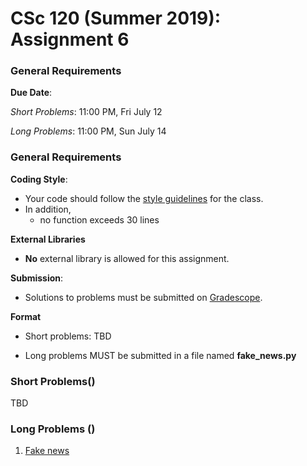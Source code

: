 # CSc 120 (Summer 2019): Assignment 6

### General Requirements

**Due Date**:

*Short Problems*: 11:00 PM, Fri July 12

*Long Problems*: 11:00 PM, Sun July 14

### General Requirements
**Coding Style**:

* Your code should follow the [style guidelines](../coding-style.md) for the class.
* In addition,
	* no function exceeds 30 lines

**External Libraries**

* **No** external library is allowed for this assignment.

**Submission**:

* Solutions to problems must be submitted on [Gradescope](https://www.gradescope.com).

**Format**

* Short problems: TBD

* Long problems MUST be submitted in a file named **fake_news.py**

### Short Problems()
TBD

### Long Problems ()

1. [Fake news](https://www2.cs.arizona.edu/people/philoliang/cs120/week6/fake-news.html)



